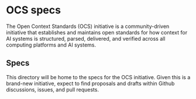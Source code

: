 # OCS specs

The Open Context Standards (OCS) initiative is a community-driven initiative that establishes and maintains open standards for how context for AI systems is structured, parsed, delivered, and verified across all computing platforms and AI systems.

## **Specs**

This directory will be home to the specs for the OCS initiative. Given this is a brand-new initiative, expect to find proposals and drafts within Github discussions, issues, and pull requests.
